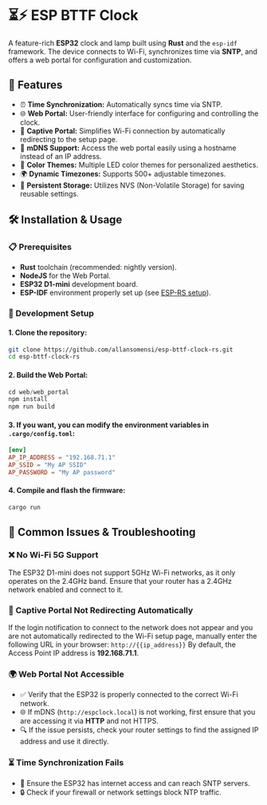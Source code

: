 # ⏳⚡ ESP BTTF Clock

A feature-rich **ESP32** clock and lamp built using **Rust** and the `esp-idf` framework. The device connects to Wi-Fi, synchronizes time via **SNTP**, and offers a web portal for configuration and customization.

## 🌟 Features
- ⏰ **Time Synchronization:** Automatically syncs time via SNTP.
- 🌐 **Web Portal:** User-friendly interface for configuring and controlling the clock.
- 📡 **Captive Portal:** Simplifies Wi-Fi connection by automatically redirecting to the setup page.
- 🔗 **mDNS Support:** Access the web portal easily using a hostname instead of an IP address.
- 🎨 **Color Themes:** Multiple LED color themes for personalized aesthetics.
- 🌍 **Dynamic Timezones:** Supports 500+ adjustable timezones.
- 💾 **Persistent Storage:** Utilizes NVS (Non-Volatile Storage) for saving reusable settings.

## 🛠️ Installation & Usage

### 📋 Prerequisites

- **Rust** toolchain (recommended: nightly version).
- **NodeJS** for the Web Portal.
- **ESP32 D1-mini** development board.
- **ESP-IDF** environment properly set up (see [ESP-RS setup](https://docs.esp-rs.org/book/installation/index.html)).

### 🔧 Development Setup

#### 1. Clone the repository:
```bash
git clone https://github.com/allansomensi/esp-bttf-clock-rs.git
cd esp-bttf-clock-rs
```

#### 2. Build the Web Portal:
```elixir
cd web/web_portal
npm install
npm run build
```

#### 3. If you want, you can modify the environment variables in `.cargo/config.toml`:
```toml
[env]
AP_IP_ADDRESS = "192.168.71.1"
AP_SSID = "My AP SSID"
AP_PASSWORD = "My AP password"
```

#### 4. Compile and flash the firmware:
```elixir
cargo run
```

## 🛑 Common Issues & Troubleshooting

### ❌ No Wi-Fi 5G Support
The ESP32 D1-mini does not support 5GHz Wi-Fi networks, as it only operates on the 2.4GHz band. Ensure that your router has a 2.4GHz network enabled and connect to it.

### 🚦 Captive Portal Not Redirecting Automatically
If the login notification to connect to the network does not appear and you are not automatically redirected to the Wi-Fi setup page, manually enter the following URL in your browser:
`http://{{ip_address}}`
By default, the Access Point IP address is **192.168.71.1**.

### 🌍 Web Portal Not Accessible
- ✅ Verify that the ESP32 is properly connected to the correct Wi-Fi network.
- 🌐 If mDNS (`http://espclock.local`) is not working, first ensure that you are accessing it via **HTTP** and not HTTPS.
- 🔍 If the issue persists, check your router settings to find the assigned IP address and use it directly.

### ⏳ Time Synchronization Fails
- 📶 Ensure the ESP32 has internet access and can reach SNTP servers.
- 🔒 Check if your firewall or network settings block NTP traffic.
